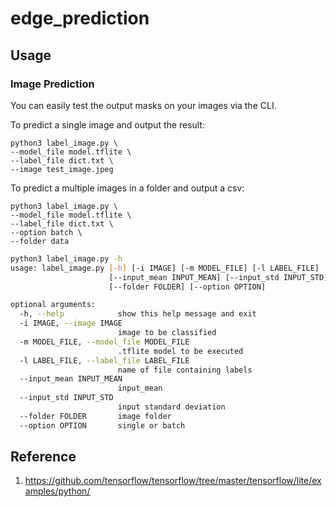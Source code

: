 # edge_prediction

## Usage
### Image Prediction
You can easily test the output masks on your images via the CLI.

To predict a single image and output the result:
```
python3 label_image.py \
--model_file model.tflite \
--label_file dict.txt \
--image test_image.jpeg
```

To predict a multiple images in a folder and output a csv:
```
python3 label_image.py \
--model_file model.tflite \
--label_file dict.txt \
--option batch \
--folder data
```

```bash
python3 label_image.py -h
usage: label_image.py [-h] [-i IMAGE] [-m MODEL_FILE] [-l LABEL_FILE]
                      [--input_mean INPUT_MEAN] [--input_std INPUT_STD]
                      [--folder FOLDER] [--option OPTION]

optional arguments:
  -h, --help            show this help message and exit
  -i IMAGE, --image IMAGE
                        image to be classified
  -m MODEL_FILE, --model_file MODEL_FILE
                        .tflite model to be executed
  -l LABEL_FILE, --label_file LABEL_FILE
                        name of file containing labels
  --input_mean INPUT_MEAN
                        input_mean
  --input_std INPUT_STD
                        input standard deviation
  --folder FOLDER       image folder
  --option OPTION       single or batch
```

## Reference
1. https://github.com/tensorflow/tensorflow/tree/master/tensorflow/lite/examples/python/
